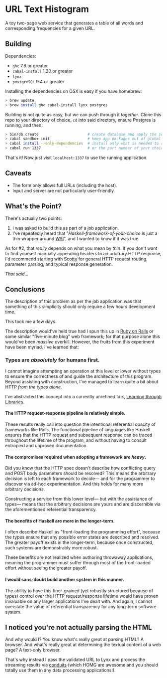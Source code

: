 # URL Text Histogram

A toy two-page web service that generates a table of all words and
corresponding frequencies for a given URL.

## Building

Dependencies:

- `ghc` 7.8 or greater
- `cabal-install` 1.20 or greater
- `lynx`
- `postgreSQL` 9.4 or greater

Installing the dependencies on OSX is easy if you have homebrew:

```sh
> brew update
> brew install ghc cabal-install lynx postgres
```

Building is not quite as easy, but we can push through it _together_. Clone
this repo to your directory of choice, `cd` into said directory, ensure
Postgres is running, and then:

```sh
> bin/db create                      # create database and apply the schema
> cabal sandbox init                 # keep app packages out of global listing
> cabal install --only-dependencies  # install only what is needed to run
> cabal run 1337                     # or the port number of your choice
```

That's it! Now just visit `localhost:1337` to use the running application.

## Caveats

- The form only allows full URLs (including the host).
- Input and server are not particularly user-friendly.

## What's the Point?

There's actually two points:

1. I was asked to build this as part of a job application.
2. I've repeatedly heard that "_Haskell-framework-of-your-choice_ is just a
   thin wrapper around [WAI][1]", and I wanted to know if it was true.

  [1]: http://hackage.haskell.org/package/wai

As for #2, that _really_ depends on what you mean by _thin_. If you don't want
to find yourself manually appending headers to an arbitrary HTTP response, I'd
recommend starting with [Scotty][2] for general HTTP request routing, parameter
parsing, and typical response generation.

  [2]: http://hackage.haskell.org/package/scotty

_That said..._

## Conclusions

The description of this problem as per the job application was that something
of this simplicity should only require a few hours development time.

This took me a few days.

The description would've held true had I spun this up in [Ruby on Rails][3] or
some similar "five-minute blog" web framework; for that purpose alone this
would've been _massive_ overkill. However, the fruits from this experiment have
been myriad. I've learned that:

  [3]: http://rubyonrails.org

### Types are _absolutely_ for humans first.

I cannot imagine attempting an operation at this level or lower without types
to ensure the correctness of and guide the architecture of this program. Beyond
assisting with construction, I've managed to learn quite a bit about HTTP _from
the types alone_.

I've abstracted this concept into a currently unrefined talk, [Learning
through Libraries][4].

  [4]: https://github.com/Jonplussed/talks/tree/master/learning_through_libraries

#### The HTTP request-response pipeline is relatively simple.

These results really call into question the intentional referential opacity of
frameworks like Rails. The functional pipeline of languages like Haskell
ensures that the HTTP request and subsequent response can be traced
throughout the lifetime of the program, and without having to consult
entropied and unproven documentation.

#### The compromises required when adopting a framework are _heavy_.

Did you know that the HTTP spec doesn't describe how conflicting query
and POST body parameters should be resolved? This means the arbitrary decision
is left to each framework to decide— and for the programmer to discover via
ad-hoc experimentation. And this holds for many more arbitrary decisions.

Constructing a service from this lower level— but with the assistance of
types— means that the arbitrary decisions are yours and are discernible via
the aforementioned referential transparency.

#### The benefits of Haskell are more in the longer-term.

I often describe Haskell as "front-loading the programming effort", because the
types ensure that any possible error states are described and resolved. The
greater payoff exists in the longer-term, because once constructed, such
systems are demonstrably more robust.

These benefits are not realized when authoring throwaway applications, meaning
the programmer must suffer through most of the front-loaded effort without
seeing the greater payoff.

#### I would sans-doubt build another system in this manner.

The ability to have this finer-grained (yet robustly structured because of
types) control over the HTTP request/response lifetime would have proven
invaluable on any larger applications I've dealt with. And again, I cannot
overstate the value of referential transparency for any long-term software
system.

## I noticed you're not actually parsing the HTML

And why would I? You know what's really great at parsing HTML? A browser. And
what's really great at determining the textual content of a web page? A
text-only browser.

That's why instead I pass the validated URL to Lynx and process the streaming
results via [conduits][5] (which HOMG are awesome and you should totally use
them in any data processing applications!).

  [5]: http://hackage.haskell.org/package/conduit
